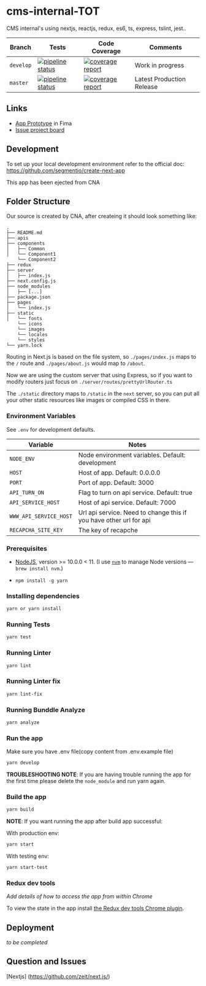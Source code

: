 # cms-internal-TOT

CMS internal's using nextjs, reactjs, redux, es6, ts, express, tslint, jest..

<!-- prettier-ignore -->
| Branch    | Tests | Code Coverage | Comments                  |
| --------- | ----- | ------------- | ------------------------- |
| `develop` | [![pipeline status](https://git.toponseek.com/TOT/Intern-System/TOT.Internal.UI/badges/develop/pipeline.svg)](https://git.toponseek.com/TOT/Intern-System/TOT.Internal.UI/commits/develop) | [![coverage report](https://git.toponseek.com/TOT/Intern-System/TOT.Internal.UI/badges/develop/coverage.svg?job=unit)](https://git.toponseek.com/TOT/Intern-System/TOT.Internal.UI/commits/develop) | Work in progress |
| `master`  | [![pipeline status](https://git.toponseek.com/TOT/Intern-System/TOT.Internal.UI/badges/master/pipeline.svg)](https://git.toponseek.com/TOT/Intern-System/TOT.Internal.UI/commits/master) | [![coverage report](https://git.toponseek.com/TOT/Intern-System/TOT.Internal.UI/badges/master/coverage.svg?job=unit)](https://git.toponseek.com/TOT/Intern-System/TOT.Internal.UI/commits/master) | Latest Production Release |

## Links

- [App Prototype](https://www.figma.com/files/recent) in Fima
- [Issue project board](https://git.toponseek.com/TOT/Intern-System/TOT.Internal.UI/boards)

## Development

To set up your local development environment refer to the official doc:
https://github.com/segmentio/create-next-app

This app has been ejected from CNA

## Folder Structure

Our source is created by CNA, after createing it should look something like:

```
.
├── README.md
├── apis
├── components
│   ├── Common
│   └── Component1
    └── Component2
├── redux
├── server
│   ├── index.js
├── next.config.js
├── node_modules
│   ├── [...]
├── package.json
├── pages
│   └── index.js
├── static
│   └── fonts
    └── icons
    └── images
    └── locales
    └── styles
└── yarn.lock
```

Routing in Next.js is based on the file system, so `./pages/index.js` maps to the `/` route and
`./pages/about.js` would map to `/about`.

Now we are using the custom server that using Express, so if you want to modify routers just focus on `./server/routes/prettyUrlRouter.ts`

The `./static` directory maps to `/static` in the `next` server, so you can put all your
other static resources like images or compiled CSS in there.

### Environment Variables

See `.env` for development defaults.

| Variable               | Notes                                                              |
| -----------------      | ------------------------------------------------------------------ |
| `NODE_ENV`             | Node environment variables. Default: development                   |
| `HOST`                 | Host of app. Default: 0.0.0.0                                      |
| `PORT`                 | Port of app. Default: 3000                                         |
| `API_TURN_ON`          | Flag to turn on api service. Default: true                         |
| `API_SERVICE_HOST`     | Host of api service. Default: 7000                                 |
| `WWW_API_SERVICE_HOST` | Url api service. Need to change this if you have other url for api |
| `RECAPCHA_SITE_KEY`    | The key of recapche                                                |

### Prerequisites

- [NodeJS](htps://nodejs.org), version >= 10.0.0 < 11. (I use [`nvm`](https://github.com/creationix/nvm) to manage Node versions — `brew install nvm`.)

- `npm install -g yarn`


### Installing dependencies

```sh
yarn or yarn install
```

### Running Tests

```sh
yarn test
```

### Running Linter

```sh
yarn lint
```

### Running Linter fix

```sh
yarn lint-fix
```

### Running Bunddle Analyze

```sh
yarn analyze
```

### Run the app

Make sure you have .env file(copy content from .env.example file)

```sh
yarn develop
```

**TROUBLESHOOTING NOTE**: If you are having trouble running the app for the first time please delete the `node_module` and run yarn again.

### Build the app

```sh
yarn build
```

**NOTE**: If you want running the app after build app successful:

With production env: 

```sh
yarn start
```

With testing env: 

```sh
yarn start-test
```


### Redux dev tools

_Add details of how to access the app from within Chrome_

To view the state in the app install [the Redux dev tools Chrome plugin](https://chrome.google.com/webstore/detail/remotedev/faicmgpfiaijcedapokpbdejaodbelph/related).

## Deployment

_to be completed_

## Question and Issues
[Nextjs] (https://github.com/zeit/next.js/)